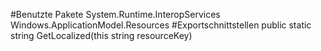 #Benutzte Pakete
System.Runtime.InteropServices
Windows.ApplicationModel.Resources
#Exportschnittstellen
public static string GetLocalized(this string resourceKey)
